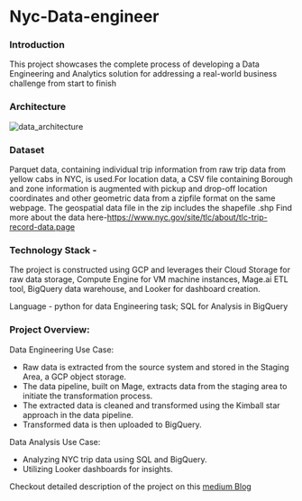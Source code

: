 # Nyc-Data-engineer
### Introduction
This project showcases the complete process of developing a Data Engineering and Analytics solution for addressing a real-world business challenge from start to finish
### Architecture 
![data_architecture](https://github.com/sahamsiddiqui/Nyc-Data-engineer/assets/52113462/f21cbb0d-2b2e-44dc-b255-f562f6865a58)

### Dataset

Parquet data, containing individual trip information from raw trip data from yellow cabs in NYC, is used.For location data, a CSV file containing Borough and zone information is augmented with pickup and drop-off location coordinates and other geometric data from a zipfile format on the same webpage. The geospatial data file in the zip includes the shapefile .shp
Find more about the data here-https://www.nyc.gov/site/tlc/about/tlc-trip-record-data.page

### Technology Stack - 
The project is constructed using GCP and leverages their Cloud Storage for raw data storage, Compute Engine for VM machine instances, Mage.ai ETL tool, BigQuery data warehouse, and Looker for dashboard creation.

Language - python for data Engineering task; SQL for Analysis in BigQuery

### Project Overview:
Data Engineering Use Case:
- Raw data is extracted from the source system and stored in the Staging Area, a GCP object storage.
- The data pipeline, built on Mage, extracts data from the staging area to initiate the transformation process.
- The extracted data is cleaned and transformed using the Kimball star approach in the data pipeline.
- Transformed data is then uploaded to BigQuery.

Data Analysis Use Case:
- Analyzing NYC trip data using SQL and BigQuery.
-  Utilizing Looker dashboards for insights.


Checkout detailed description of the project on this [medium Blog](https://medium.com/@sahamsiddiqui/navigating-data-engineering-from-raw-data-to-business-insights-part-1-d4e4969004d8)
